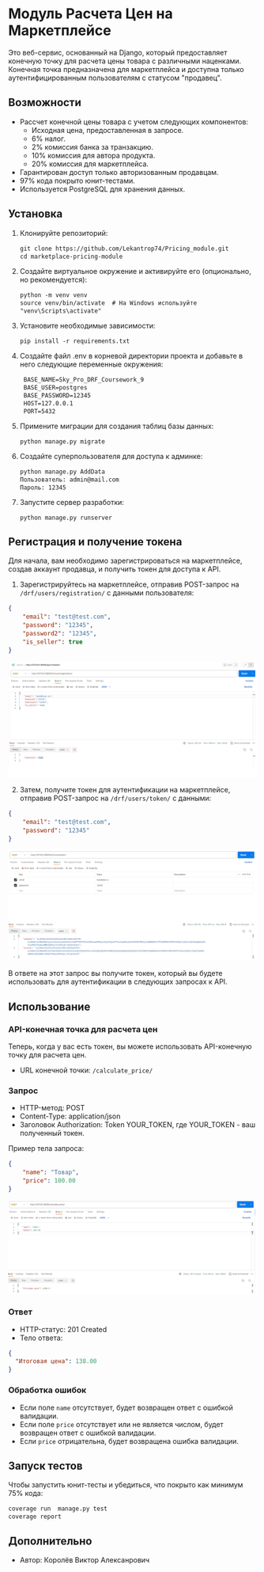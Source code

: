# Модуль Расчета Цен на Маркетплейсе

Это веб-сервис, основанный на Django, который предоставляет конечную точку для расчета цены товара с различными наценками. Конечная точка предназначена для маркетплейса и доступна только аутентифицированным пользователям с статусом "продавец".

## Возможности

- Рассчет конечной цены товара с учетом следующих компонентов:
  - Исходная цена, предоставленная в запросе.
  - 6% налог.
  - 2% комиссия банка за транзакцию.
  - 10% комиссия для автора продукта.
  - 20% комиссия для маркетплейса.
- Гарантирован доступ только авторизованным продавцам.
- 97% кода покрыто юнит-тестами.
- Используется PostgreSQL для хранения данных.

## Установка

1. Клонируйте репозиторий:
   ```shell
   git clone https://github.com/Lekantrop74/Pricing_module.git
   cd marketplace-pricing-module
   ```

2. Создайте виртуальное окружение и активируйте его (опционально, но рекомендуется):
   ```shell
   python -m venv venv
   source venv/bin/activate  # На Windows используйте "venv\Scripts\activate"
   ```

3. Установите необходимые зависимости:
   ```shell
   pip install -r requirements.txt
   ```

4. Создайте файл .env в корневой директории проекта и добавьте в него следующие переменные окружения:
   ```shell
    BASE_NAME=Sky_Pro_DRF_Coursework_9
    BASE_USER=postgres
    BASE_PASSWORD=12345
    HOST=127.0.0.1
    PORT=5432
   ```

5. Примените миграции для создания таблиц базы данных:
   ```shell
   python manage.py migrate
   ```

6. Создайте суперпользователя для доступа к админке:
   ```shell
   python manage.py AddData
   Пользователь: admin@mail.com
   Пароль: 12345
   ```

7. Запустите сервер разработки:
   ```shell
   python manage.py runserver
   ```

## Регистрация и получение токена

Для начала, вам необходимо зарегистрироваться на маркетплейсе, создав аккаунт продавца, и получить токен для доступа к API.

1. Зарегистрируйтесь на маркетплейсе, отправив POST-запрос на `/drf/users/registration/` с данными пользователя:

```json
{
    "email": "test@test.com",
    "password": "12345",
    "password2": "12345",
    "is_seller": true
}
```
![registration.PNG](registration.PNG)

2. Затем, получите токен для аутентификации на маркетплейсе, отправив POST-запрос на `/drf/users/token/` с данными:

```json
{
    "email": "test@test.com",
    "password": "12345"
}
```
![token.PNG](token.PNG)

В ответе на этот запрос вы получите токен, который вы будете использовать для аутентификации в следующих запросах к API.

## Использование

### API-конечная точка для расчета цен

Теперь, когда у вас есть токен, вы можете использовать API-конечную точку для расчета цен.

- URL конечной точки: `/calculate_price/`

### Запрос

- HTTP-метод: POST
- Content-Type: application/json
- Заголовок Authorization: Token YOUR_TOKEN, где YOUR_TOKEN - ваш полученный токен.

Пример тела запроса:

```json
{
    "name": "Товар",
    "price": 100.00
}
```
![calculate_price.PNG](calculate_price.PNG)

### Ответ

- HTTP-статус: 201 Created
- Тело ответа:

```json
{
  "Итоговая цена": 138.00
}
```

### Обработка ошибок

- Если поле `name` отсутствует, будет возвращен ответ с ошибкой валидации.
- Если поле `price` отсутствует или не является числом, будет возвращен ответ с ошибкой валидации.
- Если `price` отрицательна, будет возвращена ошибка валидации.

## Запуск тестов

Чтобы запустить юнит-тесты и убедиться, что покрыто как минимум 75% кода:

```shell
coverage run  manage.py test
coverage report    
```

## Дополнительно

- Автор: Королёв Виктор Алексанрович
